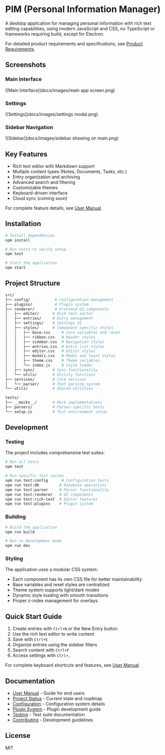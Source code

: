 # PIM (Personal Information Manager)

A desktop application for managing personal information with rich text editing capabilities, using modern JavaScript and CSS, no TypeScript or frameworks requiring build, except for Electron.

For detailed product requirements and specifications, see [Product Requirements](prd.md).

## Screenshots

### Main Interface

![Main Interface](docs/images/main app screen.png)

### Settings

![Settings](docs/images/settings modal.png)

### Sidebar Navigation

![Sidebar](docs/images/sidebar showing on main.png)

## Key Features

- Rich text editor with Markdown support
- Multiple content types (Notes, Documents, Tasks, etc.)
- Entry organization and archiving
- Advanced search and filtering
- Customizable themes
- Keyboard-driven interface
- Cloud sync (coming soon)

For complete feature details, see [User Manual](usermanual.md).

## Installation

```bash
# Install dependencies
npm install

# Run tests to verify setup
npm test

# Start the application
npm start
```

## Project Structure

```bash
src/
├── config/           # Configuration management
├── plugins/          # Plugin system
├── renderer/         # Frontend UI components
│   ├── editor/      # Rich text editor
│   ├── entries/     # Entry management
│   ├── settings/    # Settings UI
│   ├── styles/      # Component-specific styles
│   │   ├── base.css     # Core variables and reset
│   │   ├── ribbon.css   # Header styles
│   │   ├── sidebar.css  # Navigation styles
│   │   ├── entries.css  # Entry list styles
│   │   ├── editor.css   # Editor styles
│   │   ├── modals.css   # Modal and toast styles
│   │   ├── theme.css    # Theme variables
│   │   └── index.js     # Style loader
│   ├── sync/        # Sync functionality
│   └── utils/       # Utility functions
├── services/        # Core services
│   └── parser/      # Text parsing system
└── utils/           # Shared utilities

tests/
├── __mocks__/       # Mock implementations
├── parsers/         # Parser-specific tests
└── setup.js         # Test environment setup
```

## Development

### Testing

The project includes comprehensive test suites:

```bash
# Run all tests
npm test

# Run specific test suites
npm run test:config      # Configuration tests
npm run test:db         # Database operations
npm run test:parser     # Parser functionality
npm run test:renderer   # UI components
npm run test:rich-text  # Editor features
npm run test:plugins    # Plugin system
```

### Building

```bash
# Build the application
npm run build

# Run in development mode
npm run dev
```

### Styling

The application uses a modular CSS system:

- Each component has its own CSS file for better maintainability
- Base variables and reset styles are centralized
- Theme system supports light/dark modes
- Dynamic style loading with smooth transitions
- Proper z-index management for overlays

## Quick Start Guide

1. Create entries with `Ctrl+N` or the New Entry button
2. Use the rich text editor to write content
3. Save with `Ctrl+S`
4. Organize entries using the sidebar filters
5. Search content with `Ctrl+F`
6. Access settings with `Ctrl+,`

For complete keyboard shortcuts and features, see [User Manual](usermanual.md).

## Documentation

- [User Manual](usermanual.md) - Guide for end users
- [Project Status](projectstate.md) - Current state and roadmap
- [Configuration](config.md) - Configuration system details
- [Plugin System](docs/plugin.md) - Plugin development guide
- [Testing](docs/test.md) - Test suite documentation
- [Contributing](CONTRIBUTING.md) - Development guidelines

## License

MIT
